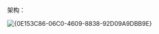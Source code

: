 架构：

![{0E153C86-06C0-4609-8838-92D09A9DBB9E}](\Spring_Framework源码分析.assets\{0E153C86-06C0-4609-8838-92D09A9DBB9E}.png)
